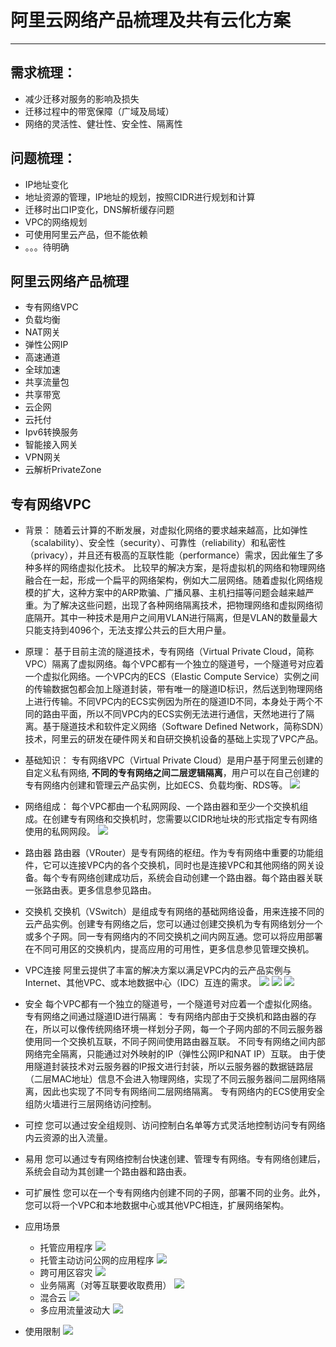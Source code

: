 # 阿里云网络产品梳理及共有云化方案
---

## 需求梳理：
- 减少迁移对服务的影响及损失
- 迁移过程中的带宽保障（广域及局域）
- 网络的灵活性、健壮性、安全性、隔离性

## 问题梳理：
- IP地址变化
- 地址资源的管理，IP地址的规划，按照CIDR进行规划和计算
- 迁移时出口IP变化，DNS解析缓存问题
- VPC的网络规划
- 可使用阿里云产品，但不能依赖
- 。。。待明确

## 阿里云网络产品梳理
- 专有网络VPC
- 负载均衡
- NAT网关
- 弹性公网IP
- 高速通道
- 全球加速
- 共享流量包
- 共享带宽
- 云企网
- 云托付
- Ipv6转换服务
- 智能接入网关
- VPN网关
- 云解析PrivateZone

## 专有网络VPC
- 背景：
随着云计算的不断发展，对虚拟化网络的要求越来越高，比如弹性（scalability）、安全性（security）、可靠性（reliability）和私密性（privacy），并且还有极高的互联性能（performance）需求，因此催生了多种多样的网络虚拟化技术。
比较早的解决方案，是将虚拟机的网络和物理网络融合在一起，形成一个扁平的网络架构，例如大二层网络。随着虚拟化网络规模的扩大，这种方案中的ARP欺骗、广播风暴、主机扫描等问题会越来越严重。为了解决这些问题，出现了各种网络隔离技术，把物理网络和虚拟网络彻底隔开。其中一种技术是用户之间用VLAN进行隔离，但是VLAN的数量最大只能支持到4096个，无法支撑公共云的巨大用户量。

- 原理：
基于目前主流的隧道技术，专有网络（Virtual Private Cloud，简称VPC）隔离了虚拟网络。每个VPC都有一个独立的隧道号，一个隧道号对应着一个虚拟化网络。一个VPC内的ECS（Elastic Compute Service）实例之间的传输数据包都会加上隧道封装，带有唯一的隧道ID标识，然后送到物理网络上进行传输。不同VPC内的ECS实例因为所在的隧道ID不同，本身处于两个不同的路由平面，所以不同VPC内的ECS实例无法进行通信，天然地进行了隔离。基于隧道技术和软件定义网络（Software Defined Network，简称SDN）技术，阿里云的研发在硬件网关和自研交换机设备的基础上实现了VPC产品。

- 基础知识：
专有网络VPC（Virtual Private Cloud）是用户基于阿里云创建的自定义私有网络, **不同的专有网络之间二层逻辑隔离**，用户可以在自己创建的专有网络内创建和管理云产品实例，比如ECS、负载均衡、RDS等。
![](/assets/vpc.png)

- 网络组成：
每个VPC都由一个私网网段、一个路由器和至少一个交换机组成。在创建专有网络和交换机时，您需要以CIDR地址块的形式指定专有网络使用的私网网段。
![](/assets/vpc-range.png)

- 路由器
路由器（VRouter）是专有网络的枢纽。作为专有网络中重要的功能组件，它可以连接VPC内的各个交换机，同时也是连接VPC和其他网络的网关设备。每个专有网络创建成功后，系统会自动创建一个路由器。每个路由器关联一张路由表。更多信息参见路由。

- 交换机
交换机（VSwitch）是组成专有网络的基础网络设备，用来连接不同的云产品实例。创建专有网络之后，您可以通过创建交换机为专有网络划分一个或多个子网。同一专有网络内的不同交换机之间内网互通。您可以将应用部署在不同可用区的交换机内，提高应用的可用性，更多信息参见管理交换机。

- VPC连接
阿里云提供了丰富的解决方案以满足VPC内的云产品实例与Internet、其他VPC、或本地数据中心（IDC）互连的需求。
![](/assets/vpc_internet.png)
![](/assets/vpc_vpc.png)
![](/assets/vpc_idc.png)

- 安全
每个VPC都有一个独立的隧道号，一个隧道号对应着一个虚拟化网络。专有网络之间通过隧道ID进行隔离：
专有网络内部由于交换机和路由器的存在，所以可以像传统网络环境一样划分子网，每一个子网内部的不同云服务器使用同一个交换机互联，不同子网间使用路由器互联。
不同专有网络之间内部网络完全隔离，只能通过对外映射的IP（弹性公网IP和NAT IP）互联。
由于使用隧道封装技术对云服务器的IP报文进行封装，所以云服务器的数据链路层（二层MAC地址）信息不会进入物理网络，实现了不同云服务器间二层网络隔离，因此也实现了不同专有网络间二层网络隔离。
专有网络内的ECS使用安全组防火墙进行三层网络访问控制。

- 可控
您可以通过安全组规则、访问控制白名单等方式灵活地控制访问专有网络内云资源的出入流量。

- 易用
您可以通过专有网络控制台快速创建、管理专有网络。专有网络创建后，系统会自动为其创建一个路由器和路由表。

- 可扩展性
您可以在一个专有网络内创建不同的子网，部署不同的业务。此外，您可以将一个VPC和本地数据中心或其他VPC相连，扩展网络架构。

- 应用场景
  - 托管应用程序
  ![](/assets/tuo_guan.png)
  - 托管主动访问公网的应用程序
  ![](/assets/tuo_guan_active.png)
  - 跨可用区容灾
  ![](/assets/vpc_ha.png)
  - 业务隔离（对等互联要收取费用）
  ![](/assets/vpc_geli.png)
  - 混合云
  ![](/assets/vpc_hunhe.png)
  - 多应用流量波动大
  ![](/assets/vpc_duoyingyong.png)
  
- 使用限制
![](/assets/vpc_limit.png)